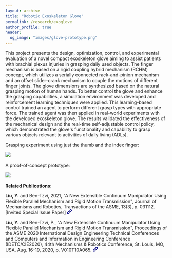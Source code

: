 ```yaml
---
layout: archive
title: "Robotic Exoskeleton Glove"
permalink: /research/exoglove
author_profile: true
header:
  og_image: "images/glove-prototype.png"
---
```


This project presents the design, optimization, control, and experimental evaluation of a novel compact exoskeleton glove aiming to assist patients with brachial plexus injuries in grasping daily used objects. The finger mechanism is based on a rigid coupling hybrid mechanism (RCHM) concept, which utilizes a serially connected rack-and-pinion mechanism and an offset slider-crank mechanism to couple the motions of different finger joints. The glove dimensions are synthesized based on the natural grasping motion of human hands. To better control the glove and enhance the grasping capabilities, a simulation environment was developed and reinforcement learning techniques were applied. This learning-based control trained an agent to perform different grasp types with appropriate force. The trained agent was then applied in real-world experiments with the developed exoskeleton glove. The results validated the effectiveness of the mechanical design and the real-time self-adjustable control policy, which demonstrated the glove's functionality and capability to grasp various objects relevant to activities of daily living (ADLs).

Grasping experiment using just the thumb and the index finger:

<img style="height:300px;" src="/images/glove480small.gif"/>

A proof-of-concept prototype:

<img style="height:230px;" src="/images/glove-prototype.png"/>

**Related Publications:**

**Liu, Y.** and Ben-Tzvi, 2021, "A New Extensible Continuum Manipulator Using Flexible Parallel Mechanism and Rigid Motion Transmission", Journal of Mechanisms and Robotics, Transactions of the ASME, 13(3), p. 031112. [Invited Special Issue Paper]  [<img style="height:15px;" src="/images/link.png"/>](https://asmedigitalcollection.asme.org/mechanismsrobotics/article/13/3/031014/1098038/A-New-Extensible-Continuum-Manipulator-Using)

**Liu, Y.** and Ben-Tzvi, P., "A New Extensible Continuum Manipulator Using Flexible Parallel Mechanism and Rigid Motion Transmission", Proceedings of the ASME 2020 International Design Engineering Technical Conferences and Computers and Information in Engineering Conference (IDETC/CIE2020), 44th Mechanisms & Robotics Conference, St. Louis, MO, USA, Aug. 16-19, 2020, p. V010T10A065.  [<img style="height:15px;" src="/images/link.png"/>](https://asmedigitalcollection.asme.org/IDETC-CIE/proceedings-abstract/IDETC-CIE2020/1090138)
